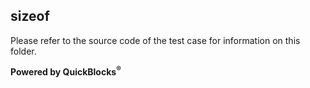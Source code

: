 ## sizeof

Please refer to the source code of the test case for information on this folder.

**Powered by QuickBlocks<sup>&reg;</sup>**

